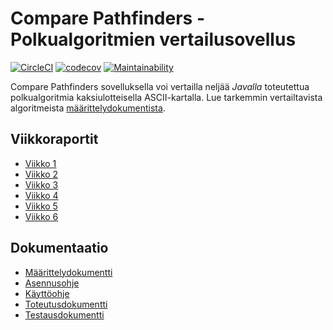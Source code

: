 # Compare Pathfinders - Polkualgoritmien vertailusovellus

[![CircleCI](https://circleci.com/gh/jsalojuuri/compare-pathfinders.svg?style=svg)](https://circleci.com/gh/jsalojuuri/compare-pathfinders)
[![codecov](https://codecov.io/gh/jsalojuuri/compare-pathfinders/branch/master/graph/badge.svg)](https://codecov.io/gh/jsalojuuri/compare-pathfinders)
[![Maintainability](https://api.codeclimate.com/v1/badges/7b36ba7afb2476737bcb/maintainability)](https://codeclimate.com/github/jsalojuuri/compare-pathfinders/maintainability)

Compare Pathfinders sovelluksella voi vertailla neljää *Javalla* toteutettua polkualgoritmia kaksiulotteisella ASCII-kartalla. Lue tarkemmin vertailtavista algoritmeista [määrittelydokumentista](./documentation/definition.md).

## Viikkoraportit

* [Viikko 1](./documentation/reports/weeklyreport1.md)
* [Viikko 2](./documentation/reports/weeklyreport2.md)
* [Viikko 3](./documentation/reports/weeklyreport3.md)
* [Viikko 4](./documentation/reports/weeklyreport4.md)
* [Viikko 5](./documentation/reports/weeklyreport5.md)
* [Viikko 6](./documentation/reports/weeklyreport6.md)

## Dokumentaatio

* [Määrittelydokumentti](./documentation/definition.md)
* [Asennusohje](./documentation/installation.md)
* [Käyttöohje](./documentation/manual.md)
* [Toteutusdokumentti](./documentation/implementation.md)
* [Testausdokumentti](./documentation/testing.md)

